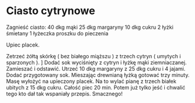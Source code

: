 # Ciasto cytrynowe

Zagnieść ciasto:
40 dkg mąki
25 dkg margaryny
10 dkg cukru
2 łyżki śmietany
1 łyżeczka proszku do pieczenia

Upiec placek.

Zetrzeć żółtą skórkę ( bez białego miąższu ) z trzech cytryn ( umytych i sparzonych ). ]
Dodać sok wyciśnięty z cytryn i łyżkę mąki ziemniaczanej.
Zamieszać i odstawić.
Utrzeć 10 dkg margaryny z 25 dkg cukru i 4 jajami. Dodać przygotowany sok. Mieszając drewnianą łyżką gotować trzy minuty.
Masę wyłożyć na upieczony placek.
Na to wylać pianę z trzech białek ubitych z 15 dkg cukru.
Całość piec 20 min.
Potem już tylko jeść i chwalić tego kto dał tak wspaniały przepis.
Smacznego!